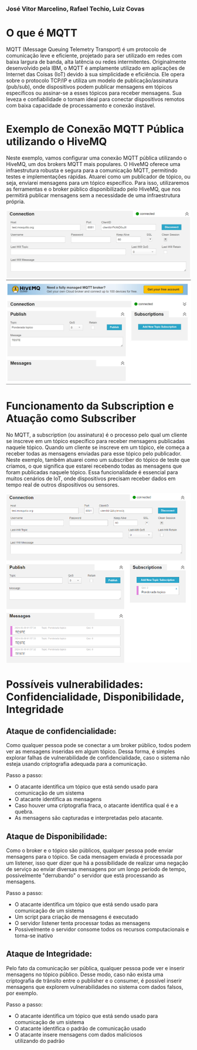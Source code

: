 ### José Vitor Marcelino, Rafael Techio, Luiz Covas

# O que é MQTT

MQTT (Message Queuing Telemetry Transport) é um protocolo de comunicação leve e eficiente, projetado para ser utilizado em redes com baixa largura de banda, alta latência ou redes intermitentes. Originalmente desenvolvido pela IBM, o MQTT é amplamente utilizado em aplicações de Internet das Coisas (IoT) devido à sua simplicidade e eficiência. Ele opera sobre o protocolo TCP/IP e utiliza um modelo de publicação/assinatura (pub/sub), onde dispositivos podem publicar mensagens em tópicos específicos ou assinar-se a esses tópicos para receber mensagens. Sua leveza e confiabilidade o tornam ideal para conectar dispositivos remotos com baixa capacidade de processamento e conexão instável.


# Exemplo de Conexão MQTT Pública utilizando o HiveMQ

Neste exemplo, vamos configurar uma conexão MQTT pública utilizando o HiveMQ, um dos brokers MQTT mais populares. O HiveMQ oferece uma infraestrutura robusta e segura para a comunicação MQTT, permitindo testes e implementações rápidas. Atuarei como um publicador de tópico, ou seja, enviarei mensagens para um tópico específico. Para isso, utilizaremos as ferramentas e o broker público disponibilizado pelo HiveMQ, que nos permitirá publicar mensagens sem a necessidade de uma infraestrutura própria.

<img src="mqtt1.jpg" alt="Imagem de um exemplo de configuração MQTT">
<img src="mqtt2.jpg" alt="Imagem de um exemplo de configuração MQTT">

# Funcionamento da Subscription e Atuação como Subscriber

No MQTT, a subscription (ou assinatura) é o processo pelo qual um cliente se inscreve em um tópico específico para receber mensagens publicadas naquele tópico. Quando um cliente se inscreve em um tópico, ele começa a receber todas as mensagens enviadas para esse tópico pelo publicador. Neste exemplo, também atuarei como um subscriber do tópico de teste que criamos, o que significa que estarei recebendo todas as mensagens que foram publicadas naquele tópico. Essa funcionalidade é essencial para muitos cenários de IoT, onde dispositivos precisam receber dados em tempo real de outros dispositivos ou sensores.

<img src="Screenshot_1078.png" alt="Imagem de um exemplo de configuração MQTT">


# Possíveis vulnerabilidades: Confidencialidade, Disponibilidade, Integridade

## Ataque de confidencialidade:

Como qualquer pessoa pode se conectar a um broker público, todos podem ver as mensagens inseridas em algum tópico. Dessa forma, é simples explorar falhas de vulnerabilidade de confidencialidade, caso o sistema não esteja usando criptografia adequada para a comunicação.

Passo a passo:
- O atacante identifica um tópico que está sendo usado para comunicação de um sistema
- O atacante identifica as mensagens
- Caso houver uma criptografia fraca, o atacante identifica qual é e a quebra.
- As mensagens são capturadas e interpretadas pelo atacante.

## Ataque de Disponibilidade:

Como o broker e o tópico são públicos, qualquer pessoa pode enviar mensagens para o tópico. Se cada mensagem enviada é processada por um listener, isso quer dizer que há a possibilidade de realizar uma negação de serviço ao enviar diversas mensagens por um longo período de tempo, possivelmente "derrubando" o servidor que está processando as mensagens.

Passo a passo:
- O atacante identifica um tópico que está sendo usado para comunicação de um sistema
- Um script para criação de mensagens é executado
- O servidor listener tenta processar todas as mensagens
- Possivelmente o servidor consome todos os recursos computacionais e torna-se inativo

## Ataque de Integridade:

Pelo fato da comunicação ser pública, qualquer pessoa pode ver e inserir mensagens no tópico público. Desse modo, caso não exista uma criptografia de trânsito entre o publisher e o consumer, é possível inserir mensagens que explorem vulnerabilidades no sistema com dados falsos, por exemplo.

Passo a passo:
- O atacante identifica um tópico que está sendo usado para comunicação de um sistema
- O atacante identifica o padrão de comunicação usado
- O atacante insere mensagens com dados maliciosos utilizando do padrão
